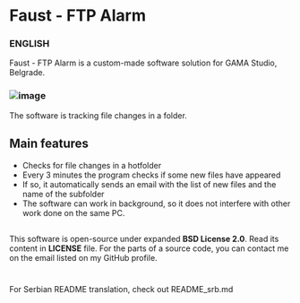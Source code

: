 # Faust - FTP Alarm

### ENGLISH


Faust - FTP Alarm is a custom-made software solution for GAMA Studio, Belgrade.
### ![image](https://user-images.githubusercontent.com/40390033/132736714-3e1c4b45-6f78-4980-a06a-16446aa2338c.png)
The software is tracking file changes in a folder.
## Main features
- Checks for file changes in a hotfolder
- Every 3 minutes the program checks if some new files have appeared
- If so, it automatically sends an email with the list of new files and the name of the subfolder
- The software can work in background, so it does not interfere with other work done on the same PC.

##
This software is open-source under expanded **BSD License 2.0**. Read its content in **LICENSE** file.
For the parts of a source code, you can contact me on the email listed on my GitHub profile.

#
For Serbian README translation, check out README_srb.md
